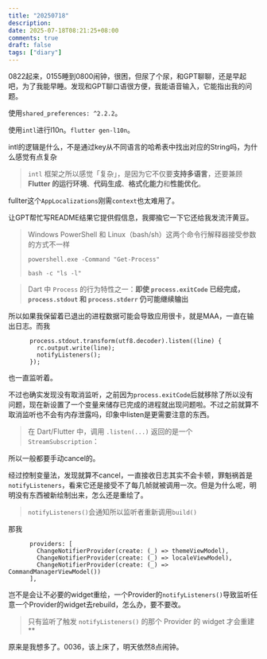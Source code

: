 ```yaml
---
title: "20250718"
description: 
date: 2025-07-18T08:21:25+08:00     
comments: true
draft: false
tags: ["diary"]
---
```

0822起来，0155睡到0800闹钟，很困，但尿了个尿，和GPT聊聊，还是早起吧，为了我能早睡。发现和GPT聊口语很方便，我能语音输入，它能指出我的问题。

使用`shared_preferences: ^2.2.2`。

使用`intl`进行l10n。`flutter gen-l10n`。

intl的逻辑是什么，不是通过key从不同语言的哈希表中找出对应的String吗，为什么感觉有点复杂

> `intl` 框架之所以感觉「复杂」，是因为它不仅要**支持多语言**，还要兼顾**Flutter 的运行环境**、**代码生成**、**格式化能力**和**性能优化**。

fullter这个`AppLocalizations`刚需`context`也太难用了。

让GPT帮忙写README结果它提供假信息，我揶揄它一下它还给我发流汗黄豆。

> Windows PowerShell 和 Linux（bash/sh）这两个命令行解释器接受参数的方式不一样
>
> `powershell.exe -Command "Get-Process"`
>
> `bash -c "ls -l"`

> Dart 中 `Process` 的行为特性之一：**即使 `process.exitCode` 已经完成，`process.stdout` 和 `process.stderr` 仍可能继续输出**

所以如果我保留着已退出的进程数据可能会导致应用很卡，就是MAA，一直在输出日志。而我

```
      process.stdout.transform(utf8.decoder).listen((line) {
        rc.output.write(line);
        notifyListeners();
      });
```

也一直监听着。

不过也确实发现没有取消监听，之前因为`process.exitCode`后就移除了所以没有问题，现在新设置了一个变量来储存已完成的进程就出现问题啦。不过之前就算不取消监听也不会有内存泄露吗，印象中listen是更需要注意的东西。

> 在 Dart/Flutter 中，调用 `.listen(...)` 返回的是一个 `StreamSubscription`：

所以一般都要手动cancel的。

经过控制变量法，发现就算不cancel，一直接收日志其实不会卡顿，罪魁祸首是`notifyListeners`，看来它还是接受不了每几帧就被调用一次。但是为什么呢，明明没有东西被新绘制出来，怎么还是重绘了。

> `notifyListeners()`会通知所以监听者重新调用`build()`

那我

```
      providers: [
        ChangeNotifierProvider(create: (_) => themeViewModel),
        ChangeNotifierProvider(create: (_) => localeViewModel),
        ChangeNotifierProvider(create: (_) => CommandManagerViewModel())
      ],
```

岂不是会让不必要的widget重绘，一个Provider的`notifyListeners()`导致监听任意一个Provider的widget去rebuild，怎么办，要不要改。

> 只有监听了触发 `notifyListeners()` 的那个 Provider 的 widget 才会重建**

原来是我想多了。0036，该上床了，明天依然8点闹钟。
